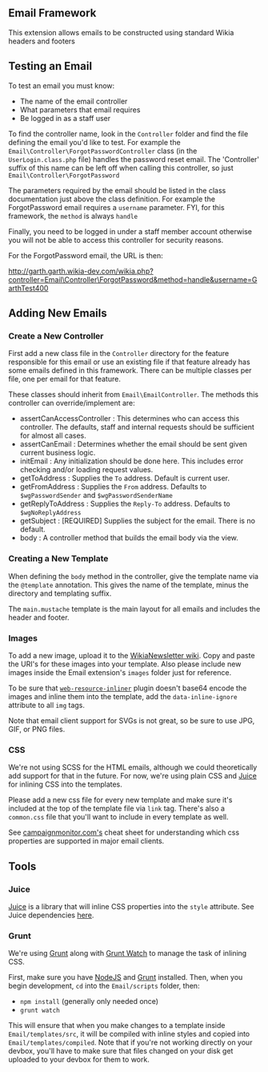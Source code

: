 ## Email Framework

This extension allows emails to be constructed using standard Wikia headers and footers

## Testing an Email

To test an email you must know:
 
* The name of the email controller
* What parameters that email requires
* Be logged in as a staff user

To find the controller name, look in the `Controller` folder and find the file defining the email
you'd like to test.  For example the `Email\Controller\ForgotPasswordController` class (in the `UserLogin.class.php` file)
handles the password reset email.  The 'Controller' suffix of this name can be left off when calling this
controller, so just `Email\Controller\ForgotPassword`

The parameters required by the email should be listed in the class documentation just above the class
definition.  For example the ForgotPassword email requires a `username` parameter.  FYI, for this
framework, the `method` is always `handle`

Finally, you need to be logged in under a staff member account otherwise you will not be able to 
access this controller for security reasons.

For the ForgotPassword email, the URL is then:

  http://garth.garth.wikia-dev.com/wikia.php?controller=Email\Controller\ForgotPassword&method=handle&username=GarthTest400
  
## Adding New Emails

### Create a New Controller

First add a new class file in the `Controller` directory for the feature responsible for this email
or use an existing file if that feature already has some emails defined in this framework.  There can
be multiple classes per file, one per email for that feature.

These classes should inherit from `Email\EmailController`.  The methods this controller can
override/implement are:

* assertCanAccessController : This determines who can access this controller.  The defaults, staff and internal
requests should be sufficient for almost all cases.
* assertCanEmail : Determines whether the email should be sent given current business logic.
* initEmail : Any initialization should be done here.  This includes error checking and/or loading request values.
* getToAddress : Supplies the `To` address.  Default is current user.
* getFromAddress : Supplies the `From` address.  Defaults to `$wgPasswordSender` and `$wgPasswordSenderName`
* getReplyToAddress : Supplies the `Reply-To` address.  Defaults to `$wgNoReplyAddress`
* getSubject : [REQUIRED] Supplies the subject for the email.  There is no default.
* body : A controller method that builds the email body via the view.

### Creating a New Template

When defining the `body` method in the controller, give the template name via the `@template` annotation.
This gives the name of the template, minus the directory and templating suffix.

The `main.mustache` template is the main layout for all emails and includes the header and footer. 

### Images

To add a new image, upload it to the [WikiaNewsletter wiki](http://wikianewsletter.wikia.com). Copy and paste the URI's for these images into your template. Also please include new images inside the Email extension's `images` folder just for reference. 

To be sure that [`web-resource-inliner`](https://github.com/jrit/web-resource-inliner) plugin doesn't base64 encode the images and inline them into the template, add the `data-inline-ignore` attribute to all `img` tags. 

Note that email client support for SVGs is not great, so be sure to use JPG, GIF, or PNG files. 

### CSS

We're not using SCSS for the HTML emails, although we could theoretically add support for that in the future. For now, we're using plain CSS and [Juice](https://github.com/Automattic/juice#juice) for inlining CSS into the templates. 

Please add a new css file for every new template and make sure it's included at the top of the template file via `link` tag. There's also a `common.css` file that you'll want to include in every template as well. 

See [campaignmonitor.com's](https://www.campaignmonitor.com/css/) cheat sheet for understanding which css properties are supported in major email clients. 

## Tools

### Juice

[Juice](https://github.com/Automattic/juice#juice) is a library that will inline CSS properties into the `style` attribute. See Juice dependencies [here](https://github.com/Automattic/juice/blob/master/package.json). 

### Grunt

We're using [Grunt](http://gruntjs.com/) along with [Grunt Watch](https://github.com/gruntjs/grunt-contrib-watch) to manage the task of inlining CSS. 

First, make sure you have [NodeJS](https://nodejs.org/download/) and [Grunt](http://gruntjs.com/getting-started) installed. Then, when you begin development, `cd` into the `Email/scripts` folder, then: 

* `npm install` (generally only needed once)
* `grunt watch`

This will ensure that when you make changes to a template inside `Email/templates/src`, it will be compiled with inline styles and copied into `Email/templates/compiled`. Note that if you're not working directly on your devbox, you'll have to make sure that files changed on your disk get uploaded to your devbox for them to work. 
